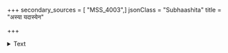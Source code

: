 +++
secondary_sources = [ "MSS_4003",]
jsonClass = "Subhaashita"
title = "अस्या यदास्येन"

+++

<details><summary>Text</summary>

अस्या यदास्येन पुरस्तिरश्च तिरस्कृतं शीतरुचान्धकारम्।  
स्फुटस्फुरद्भङ्गिकचच्छलेन तदेव पश्चादिदमस्ति बद्धम्॥
</details>
